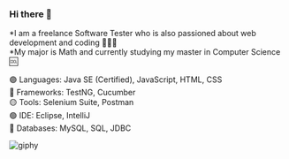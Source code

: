 ### Hi there 👋

*I am a freelance Software Tester who is also passioned about web development and coding 👩🏻‍💻\
*My major is Math and currently studying my master in Computer Science 🆒


🟣 Languages: Java SE (Certified), JavaScript, HTML, CSS\
🔵 Frameworks: TestNG, Cucumber\
🟡 Tools: Selenium Suite, Postman\
🟢 IDE: Eclipse, IntelliJ\
🔴 Databases: MySQL, SQL, JDBC




![giphy](https://user-images.githubusercontent.com/60116628/131928939-2bd76f2a-1270-4f65-b089-9ef13016b6c9.gif)


